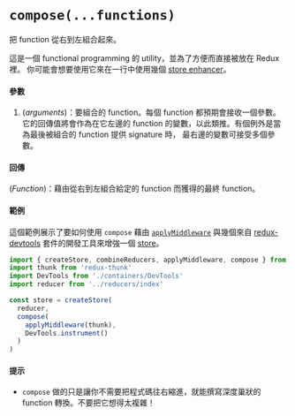 # `compose(...functions)`

把 function 從右到左組合起來。

這是一個 functional programming 的 utility，並為了方便而直接被放在 Redux 裡。
你可能會想要使用它來在一行中使用幾個 [store enhancer](../Glossary.md#store-enhancer)。

#### 參數

1. (*arguments*)：要組合的 function。每個 function 都預期會接收一個參數。它的回傳值將會作為在它左邊的 function 的變數，以此類推。有個例外是當為最後被組合的 function 提供 signature 時， 最右邊的變數可接受多個參數。

#### 回傳

(*Function*)：藉由從右到左組合給定的 function 而獲得的最終 function。

#### 範例

這個範例展示了要如何使用 `compose` 藉由 [`applyMiddleware`](applyMiddleware.md) 與幾個來自 [redux-devtools](https://github.com/gaearon/redux-devtools) 套件的開發工具來增強一個 [store](Store.md)。

```js
import { createStore, combineReducers, applyMiddleware, compose } from 'redux'
import thunk from 'redux-thunk'
import DevTools from './containers/DevTools'
import reducer from '../reducers/index'

const store = createStore(
  reducer,
  compose(
    applyMiddleware(thunk),
    DevTools.instrument()
  )
)
```

#### 提示

* `compose` 做的只是讓你不需要把程式碼往右縮進，就能撰寫深度巢狀的 function 轉換。不要把它想得太複雜！
